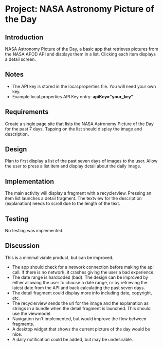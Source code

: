 # Project: NASA Astronomy Picture of the Day

## Introduction

NASA Astronomy Picture of the Day, a basic app that retrieves pictures from the NASA APOD API and displays them in a list.
Clicking each item displays a detail screen.

## Notes

- The API key is stored in the local.properties file. You will need your own key.
- Example local.properties API Key entry: **apiKey="your_key"**

## Requirements
Create a single page site that lists the NASA Astronomy Picture of the Day for the past 7 days. Tapping on the list should display the image and description.

## Design
Plan to first display a list of the past seven days of images to the user. Allow the user to press a list item and display detail about the daily image.

## Implementation
The main activity will display a fragment with a recyclerview. Pressing an item list launches a detail fragment.
The textview for the description (explanation) needs to scroll due to the length of the text.

## Testing
No testing was implemented.

## Discussion
This is a minimal viable product, but can be improved.

- The app should check for a network connection before making the api call. If there is no network, it crashes giving the user a bad experience.
- The date range is hardcoded (bad). The design can be improved by either allowing the user to choose a date range, or by retrieving the latest date from the API and back calculating the past seven days.
- The detail fragment could display more info including date, copyright, etc.
- The recyclerview sends the url for the image and the explanation as strings in a bundle when the detail fragment is launched. This should use the viewmodel.
- Navigation isn't implemented, but would improve the flow between fragments. 
- A desktop widget that shows the current picture of the day would be nice.
- A daily notification could be added, but may be undesirable.
